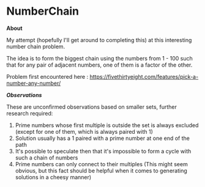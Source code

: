 # NumberChain

**About**
 
My attempt (hopefully I'll get around to completing this) at this interesting number chain problem.

The idea is to form the biggest chain using the numbers from 1 - 100 such that for any pair of adjacent numbers, one of them is a factor of the other. 

Problem first encountered here : https://fivethirtyeight.com/features/pick-a-number-any-number/

***Observations***

These are unconfirmed observations based on smaller sets, further research required:

1. Prime numbers whose first multiple is outside the set is always excluded (except for one of them, which is always paired with 1)
2. Solution usually has a 1 paired with a prime number at one end of the path
3. It's possible to speculate then that it's impossible to form a cycle with such a chain of numbers
4. Prime numbers can only connect to their multiples (This might seem obvious, but this fact should be helpful when it comes to generating solutions in a cheesy manner)
